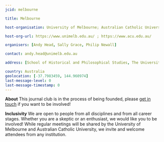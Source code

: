 ```yaml
---
jcid: melbourne

title: Melbourne 

host-organisation: University of Melbourne; Australian Catholic University 

host-org-url: https://www.unimelb.edu.au/ ; https://www.acu.edu.au/

organisers: [Andy Head, Sally Grace, Philip Newall] 

contact: andy.head@unimelb.edu.au 

address: [School of Historical and Philosophical Studies, The University of Melbourne, Professors Walk, 3010, Victoria]

country: Australia
geolocation: [-37.7983459, 144.960974]
last-message-level: 0
last-message-timestamp: 0
---
```


**About**
This journal club is in the process of being founded, please [get in touch](Andy.head@unimelb.edu.au) if you want to be involved!

**Inclusivity**
We are open to people from all disciplines and from all career stages. Whether you are a skeptic or an enthusiast, we would like you to be involved!
While regular meetings will be shared by the University of Melbourne and Australian Catholic University, we invite and welcome attendees from any institution.
